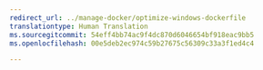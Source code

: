 ```yaml
---
redirect_url: ../manage-docker/optimize-windows-dockerfile
translationtype: Human Translation
ms.sourcegitcommit: 54eff4bb74ac9f4dc870d6046654bf918eac9bb5
ms.openlocfilehash: 00e5deb2ec974c59b27675c56309c33a3f1ed4c4

---
```



<!--HONumber=Jan17_HO4-->


